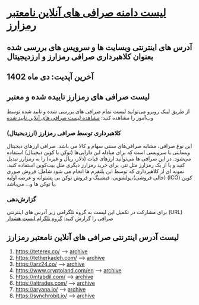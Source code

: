 
# [لیست دامنه صرافی های آنلاین نامعتبر رمزارز ](#لیست-آدرس-اینترنتی-صرافی-های-آنلاین-نامعتبر-رمزارز) 
## آدرس های اینترنتی وبسایت ها و سرویس های بررسی شده بعنوان کلاهبرداری صرافی رمزارز و ارزدیجیتال 
## آخرین آپدیت: دی ماه 1402
## لیست صرافی های رمزارز تاییده شده و معتبر
از طریق لینک روبرو می‌توانید لیست تمام صرافی های بررسی شده و تایید شده توسط وب‌آموز را مشاهده کنید: [مشاهده لیست صرافی های آنلاین تایید شده](https://www.webamooz.com/exchange/)
### کلاهبرداری توسط صرافی رمزارز (ارزدیجیتال)
این نوع صرافی، مشابه صرافی‌های سنتی سهام و کالا می باشد. صرافی‌ ارزهای دیجیتال وبسایتی یا سرویسی است که برای مبادله این دارایی‌ها (توکن یا کوین دیجیتال) استفاده می‌شود. در این صرافی ها می‌توانید ارزهای فیات (دلار، ریال و غیره) را به رمزارز تبدیل کنید و یا از یک رمزارز مثل تتر، برای خرید رمزارز دیگری مثل بیت‌کوین استفاده کنید.
نمونه ای از کلاهبرداری که توسط این پلتفرم ها انجام می شود شامل: فروش صوری (خالی فروشی)،پولشویی، فیشینگ و فروش توکن بی پشتوانه و عرضه اولیه (ICO) کوین یا توکن ها و... می‌باشد.

### گزارش‌دهی

برای مشارکت در تکمیل این لیست به گروه تلگرامی زیر آدرس های اینترنتی (URL) صرافی را گزارش کنید:
[ گروه تلگرام لیست هشدار](https://t.me/warning_list) 

## 
## لیست آدرس اینترنتی صرافی های آنلاین نامعتبر رمزارز
1. https://teterex.co/ --> [archive](https://archive.ph/qYgEo)
2. https://tetherkadeh.com/ --> [archive](https://archive.ph/Sj69x)
3. https://arz24.co/ --> [archive](https://archive.ph/arVJ1)
4. https://www.cryptoland.com/en --> [archive](https://web.archive.org/web/20220102114609/https://cryptoland.com/)
5. https://mtabdil.com/ --> [archive](https://archive.ph/D17Ze)
6. https://aitrades.com/ --> [archive](https://web.archive.org/web/20141216191844/http://aitrades.com/)
7. https://aryana.io/ --> [archive](https://web.archive.org/details/http://aryana.io:80/)
8. https://synchrobit.io/ --> [archive](https://web.archive.org/web/20230204174443/https://synchrobit.io/)

